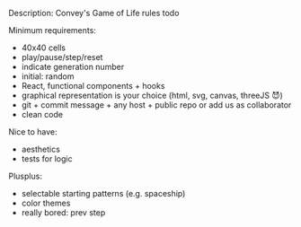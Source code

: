 Description:
Convey's Game of Life
rules todo

Minimum requirements:
- 40x40 cells
- play/pause/step/reset
- indicate generation number
- initial: random
- React, functional components + hooks
- graphical representation is your choice (html, svg, canvas, threeJS 😈)
- git + commit message + any host + public repo or add us as collaborator
- clean code

Nice to have:
- aesthetics
- tests for logic

Plusplus:
- selectable starting patterns (e.g. spaceship)
- color themes
- really bored: prev step